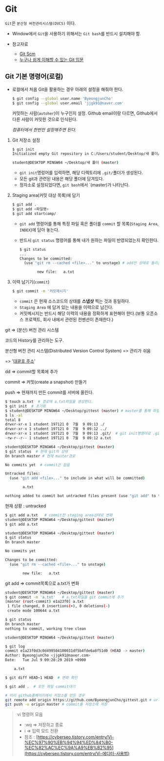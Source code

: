 # Git

`Git`은 `분산형 버전관리시스템(DVCS)` 이다.

* Window에서 `Git`을 사용하기 위해서는 `Git bash`를 반드시 설치해야 함.

* 참고자료
  * [Git Scm](https://git-scm.com/book/ko/v2)
  * [누구나 쉽게 이해할 수 있는 Git 입문](https://backlog.com/git-tutorial/kr/intro/intro1_1.html)

## Git 기본 명령어(로컬)

* 로컬에서 처음 Git을 활용하는 경우 아래의 설정을 해줘야 한다.

  ```bash
  $ git config --global user.name 'ByeongjunCho'
  $ git config --global user.email 'jjgk91@naver.com'
  ```

  커밋하는 사람(`autoher`)이 누구인지 설정. Github email이랑 다르면, Github에서 다른 사람이 커밋한 것으로 인식된다.

  *컴퓨터에서 한번만 설정해주면 된다.*

1. Git 저장소 설정

   ```bash
   $ git init
   Initialized empty Git repository in C:/Users/student/Desktop/새 폴더/.git/
   
   student@DESKTOP MINGW64 ~/Desktop/새 폴더 (master)
   
   ```

   * `git init`명렁어를 입력하면, 해당 디렉토리에 `.git/`폴더가 생성된다.
   * 모든 git과 관련된 내용은 해당 폴더에 담겨있다.
   * 정자소로 설정되었다면, `git bash`에서 `(master)가 나타난다.

2. Staging area(커밋 대상 목록)에 담기

   ```bash
   $ git add .
   $ git add <파일명>
   $ git add startcamp/
   ```

   * `git add` 명령어를 통해 특정 파일 혹은 폴더를 `commit` 할 목록(`Staging Area`, `INDEX`)에 담아 놓는다.

   * 반드시 `git status` 명령어를 통해 내가 원하는 파일이 반영되었는지 확인한다.

     ```bash
     $ git status
     ...
     Changes to be committed:
       (use "git rm --cached <file>..." to unstage) # add전 상태로 돌리는 명령어
     
             new file:   a.txt
     ```

3. 이력 남기기(`commit`)

   ```bash
   $ git commit -m '커밋메시지'
   ```

   * `commit` 은 현재 소스코드의 상태를 **스냅샷** 찍는 것과 동일하다.
   * `Staging Area` 에 담겨 있는 내용을 이력으로 남긴다.
   * 커밋메시지는 반드시 해당 이력의 내용을 정확하게 표현해야 한다.(보통 오픈소스 프로젝트, 회사 내에서 관련된 컨벤션이 존재한다.)











git => (분산) 버전 관리 시스템

코드의 History를 관리하는 도구. 

분산형 버전 관리 시스템(Distributed Version Control System) => 관리가 쉬움

=> '[대괄호 주소]()'

dd => commit할 목록에 추가

commit => 커밋(create a snapshot) 만들기

push => 현재까지 만든 commit를 서버에 올린다.



``` bash
$ touch a.txt  # 경로에 a.txt파일을 생성한다.
$ git init  # 초기화
$ student@DESKTOP MINGW64 ~/Desktop/gittest (master) # master를 통해 파일 관리
$ ls -al
total 8
drwxr-xr-x 1 student 197121 0  7월  9 09:13 ./
drwxr-xr-x 1 student 197121 0  7월  9 09:12 ../
drwxr-xr-x 1 student 197121 0  7월  9 09:13 .git/  # git init명령어로 .git폴더 생성
-rw-r--r-- 1 student 197121 0  7월  9 09:12 a.txt
```

```bash
student@DESKTOP MINGW64 ~/Desktop/gittest (master)
$ git status  # 현재 git의 상태
On branch master # 현재 master경로

No commits yet  # commit은 없음

Untracked files:
  (use "git add <file>..." to include in what will be committed) 

        a.txt

nothing added to commit but untracked files present (use "git add" to track)
```

현재 상황 : untracked

```bash
$ git add a.txt   # commit전 staging area상태로 변화
student@DESKTOP MINGW64 ~/Desktop/gittest (master)
$ git add a.txt

student@DESKTOP MINGW64 ~/Desktop/gittest (master)
$ git status
On branch master

No commits yet

Changes to be committed:
  (use "git rm --cached <file>..." to unstage)

        new file:   a.txt
```

 git add => commit목록으로 a.txt가 변화

```bash
student@DESKTOP MINGW64 ~/Desktop/gittest (master)
$ git commit -m 'a.txt'   # a.txt파일을 git commit에 추가
[master (root-commit) e1a23f0] a.txt
 1 file changed, 0 insertions(+), 0 deletions(-)
 create mode 100644 a.txt

$ git status
On branch master
nothing to commit, working tree clean

student@DESKTOP MINGW64 ~/Desktop/gittest (master)

$ git log
commit e1a23f0d3c0d499504100031df5b4fde6a8f51d0 (HEAD -> master)
Author: ByeongjunCho <jjgk91@naver.com>
Date:   Tue Jul 9 09:20:29 2019 +0900

    a.txt

$ git diff HEAD~1 HEAD  # 변화 확인

$ git add .  # 모든 파일 commit대기

```

```bash
# 미리 github홈페이지에서 저장소를 만든 경우
git remote add origin https://github.com/ByeongjunCho/gittest.git # url주소
git push -u origin master # commit를 저장소에 저장
```





> vi 명령어 모음
>
> * :wq => 저장하고 종료
> * i => 입력 모드 전환
> * 참조 : [https://cyberseo.tistory.com/entry/Vi-%EC%97%90%EB%94%94%ED%84%B0-%EC%82%AC%EC%9A%A9%EB%B2%95](https://cyberseo.tistory.com/entry/Vi-에디터-사용법)

